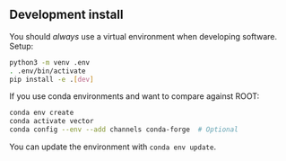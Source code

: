 
## Development install

You should *always* use a virtual environment when developing software. Setup:

```bash
python3 -m venv .env
. .env/bin/activate
pip install -e .[dev]
```

If you use conda environments and want to compare against ROOT:

```bash
conda env create
conda activate vector
conda config --env --add channels conda-forge  # Optional
```

You can update the environment with `conda env update`.
